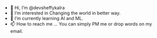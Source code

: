 - 👋 Hi, I’m @devsheffykalra
- 👀 I’m interested in Changing the world in better way.
- 🌱 I’m currently learning AI and ML.
- 📫 How to reach me ... You can simply PM me or drop words on my email.

<!---
devsheffykalra/devsheffykalra is a ✨ special ✨ repository because its `README.md` (this file) appears on your GitHub profile.
You can click the Preview link to take a look at your changes.
--->
